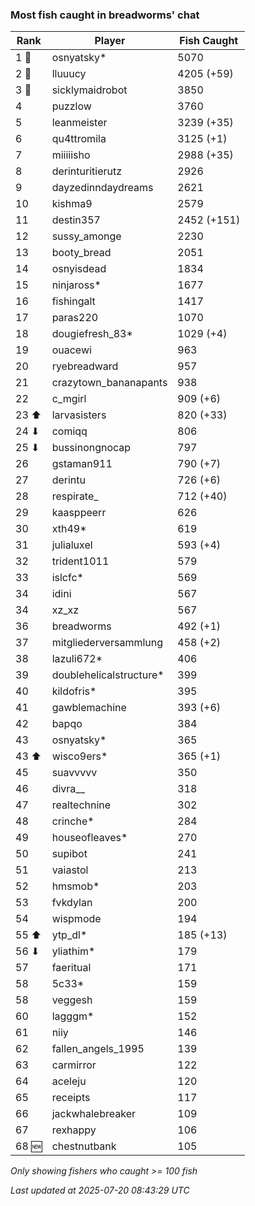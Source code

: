 ### Most fish caught in breadworms' chat
| Rank | Player | Fish Caught |
|------|--------|-----------|
| 1 🥇  | osnyatsky*  | 5070 |
| 2 🥈  | lluuucy  | 4205 (+59) |
| 3 🥉  | sicklymaidrobot  | 3850 |
| 4  | puzzlow  | 3760 |
| 5  | leanmeister  | 3239 (+35) |
| 6  | qu4ttromila  | 3125 (+1) |
| 7  | miiiiisho  | 2988 (+35) |
| 8  | derinturitierutz  | 2926 |
| 9  | dayzedinndaydreams  | 2621 |
| 10  | kishma9  | 2579 |
| 11  | destin357  | 2452 (+151) |
| 12  | sussy_amonge  | 2230 |
| 13  | booty_bread  | 2051 |
| 14  | osnyisdead  | 1834 |
| 15  | ninjaross*  | 1677 |
| 16  | fishingalt  | 1417 |
| 17  | paras220  | 1070 |
| 18  | dougiefresh_83*  | 1029 (+4) |
| 19  | ouacewi  | 963 |
| 20  | ryebreadward  | 957 |
| 21  | crazytown_bananapants  | 938 |
| 22  | c_mgirl  | 909 (+6) |
| 23 ⬆ | larvasisters  | 820 (+33) |
| 24 ⬇ | comiqq  | 806 |
| 25 ⬇ | bussinongnocap  | 797 |
| 26  | gstaman911  | 790 (+7) |
| 27  | derintu  | 726 (+6) |
| 28  | respirate_  | 712 (+40) |
| 29  | kaasppeerr  | 626 |
| 30  | xth49*  | 619 |
| 31  | julialuxel  | 593 (+4) |
| 32  | trident1011  | 579 |
| 33  | islcfc*  | 569 |
| 34  | idini  | 567 |
| 34  | xz_xz  | 567 |
| 36  | breadworms  | 492 (+1) |
| 37  | mitgliederversammlung  | 458 (+2) |
| 38  | lazuli672*  | 406 |
| 39  | doublehelicalstructure*  | 399 |
| 40  | kildofris*  | 395 |
| 41  | gawblemachine  | 393 (+6) |
| 42  | bapqo  | 384 |
| 43  | osnyatsky*  | 365 |
| 43 ⬆ | wisco9ers*  | 365 (+1) |
| 45  | suavvvvv  | 350 |
| 46  | divra__  | 318 |
| 47  | realtechnine  | 302 |
| 48  | crinche*  | 284 |
| 49  | houseofleaves*  | 270 |
| 50  | supibot  | 241 |
| 51  | vaiastol  | 213 |
| 52  | hmsmob*  | 203 |
| 53  | fvkdylan  | 200 |
| 54  | wispmode  | 194 |
| 55 ⬆ | ytp_dl*  | 185 (+13) |
| 56 ⬇ | yliathim*  | 179 |
| 57  | faeritual  | 171 |
| 58  | 5c33*  | 159 |
| 58  | veggesh  | 159 |
| 60  | lagggm*  | 152 |
| 61  | niiy  | 146 |
| 62  | fallen_angels_1995  | 139 |
| 63  | carmirror  | 122 |
| 64  | aceleju  | 120 |
| 65  | receipts  | 117 |
| 66  | jackwhalebreaker  | 109 |
| 67  | rexhappy  | 106 |
| 68 🆕 | chestnutbank  | 105 |

_Only showing fishers who caught >= 100 fish_

_Last updated at 2025-07-20 08:43:29 UTC_